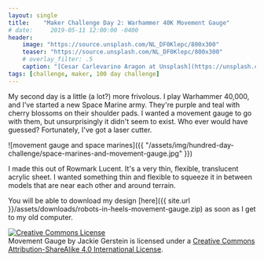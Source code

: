 ```yaml
---
layout: single
title:    "Maker Challenge Day 2: Warhammer 40K Movement Gauge"
# date:     2019-05-11 12:00:00 -0400
header:
    image: "https://source.unsplash.com/NL_DF0Klepc/800x300"
    teaser: "https://source.unsplash.com/NL_DF0Klepc/800x300"
    # overlay_filter: .5
    caption: "[Cesar Carlevarino Aragon at Unsplash](https://unsplash.com/photos/NL_DF0Klepc)"
tags: [challenge, maker, 100 day challenge]
---
```

My second day is a little (a lot?) more frivolous. I play Warhammer 40,000, and I've started a new Space Marine army. They're purple and teal with cherry blossoms on their shoulder pads. I wanted a movement gauge to go with them, but unsurprisingly it didn't seem to exist. Who ever would have guessed? Fortunately, I've got a laser cutter.

![movement gauge and space marines]({{ "/assets/img/hundred-day-challenge/space-marines-and-movement-gauge.jpg" }})

I made this out of Rowmark Lucent. It's a very thin, flexible, translucent acrylic sheet. I wanted something thin and flexible to squeeze it in between models that are near each other and around terrain.

You will be able to download my design [here]({{ site.url }}/assets/downloads/robots-in-heels-movement-gauge.zip) as soon as I get to my old computer.

<!-- Licensing info -->
<a rel="license" href="http://creativecommons.org/licenses/by-sa/4.0/"><img alt="Creative Commons License" style="border-width:0" src="https://i.creativecommons.org/l/by-sa/4.0/88x31.png" /></a><br /><span xmlns:dct="http://purl.org/dc/terms/" property="dct:title">Movement Gauge</span> by <span xmlns:cc="http://creativecommons.org/ns#" property="cc:attributionName">Jackie Gerstein</span> is licensed under a <a rel="license" href="http://creativecommons.org/licenses/by-sa/4.0/">Creative Commons Attribution-ShareAlike 4.0 International License</a>.